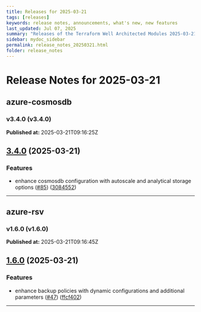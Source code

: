 ```yaml
---
title: Releases for 2025-03-21
tags: [releases]
keywords: release notes, announcements, what's new, new features
last_updated: Jul 07, 2025
summary: "Releases of the Terraform Well Architected Modules 2025-03-21"
sidebar: mydoc_sidebar
permalink: release_notes_20250321.html
folder: release_notes
---
```


# Release Notes for 2025-03-21

## azure-cosmosdb
### v3.4.0 (v3.4.0)
**Published at:** 2025-03-21T09:16:25Z

## [3.4.0](https://github.com/CloudNationHQ/terraform-azure-cosmosdb/compare/v3.3.1...v3.4.0) (2025-03-21)


### Features

* enhance cosmosdb configuration with autoscale and analytical storage options ([#85](https://github.com/CloudNationHQ/terraform-azure-cosmosdb/issues/85)) ([3084552](https://github.com/CloudNationHQ/terraform-azure-cosmosdb/commit/3084552e3f2e075c713b0fbb29432621279a9c43))

---

## azure-rsv
### v1.6.0 (v1.6.0)
**Published at:** 2025-03-21T09:16:45Z

## [1.6.0](https://github.com/CloudNationHQ/terraform-azure-rsv/compare/v1.5.0...v1.6.0) (2025-03-21)


### Features

* enhance backup policies with dynamic configurations and additional parameters ([#47](https://github.com/CloudNationHQ/terraform-azure-rsv/issues/47)) ([ffcf402](https://github.com/CloudNationHQ/terraform-azure-rsv/commit/ffcf40292b4ab53f8411f5fd41b63612d70549e1))

---


